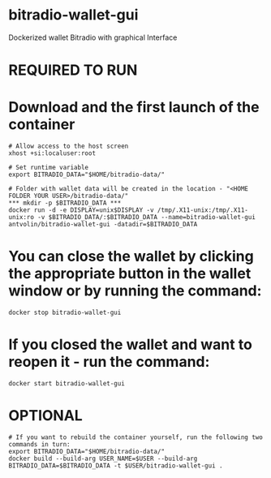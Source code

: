 # bitradio-wallet-gui
Dockerized wallet Bitradio with graphical Interface

# REQUIRED TO RUN

# Download and the first launch of the container
    # Allow access to the host screen
    xhost +si:localuser:root
    
    # Set runtime variable
    export BITRADIO_DATA="$HOME/bitradio-data/"

    # Folder with wallet data will be created in the location - "<HOME FOLDER YOUR USER>/bitradio-data/"
    *** mkdir -p $BITRADIO_DATA ***
    docker run -d -e DISPLAY=unix$DISPLAY -v /tmp/.X11-unix:/tmp/.X11-unix:ro -v $BITRADIO_DATA/:$BITRADIO_DATA --name=bitradio-wallet-gui antvolin/bitradio-wallet-gui -datadir=$BITRADIO_DATA
    
# You can close the wallet by clicking the appropriate button in the wallet window or by running the command:
    docker stop bitradio-wallet-gui

# If you closed the wallet and want to reopen it - run the command:
    docker start bitradio-wallet-gui

# OPTIONAL

    # If you want to rebuild the container yourself, run the following two commands in turn:
    export BITRADIO_DATA="$HOME/bitradio-data/"
    docker build --build-arg USER_NAME=$USER --build-arg BITRADIO_DATA=$BITRADIO_DATA -t $USER/bitradio-wallet-gui .
